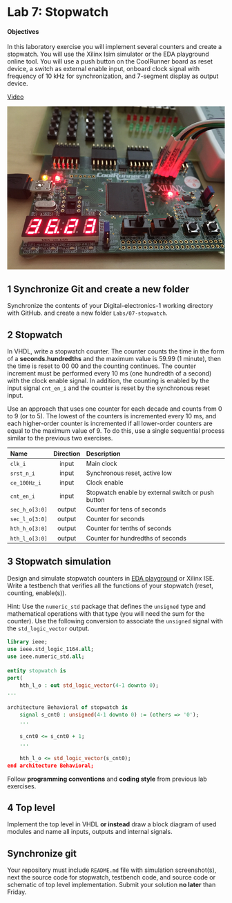 # Lab 7: Stopwatch

#### Objectives

In this laboratory exercise you will implement several counters and create a stopwatch. You will use the Xilinx Isim simulator or the EDA playground online tool. You will use a push button on the CoolRunner board as reset device, a switch as external enable input, onboard clock signal with frequency of 10&nbsp;kHz for synchronization, and 7-segment display as output device.

[Video](https://youtu.be/B-whkwjdaxU)

![CoolRunner-II CPLD starter board](Images/stopwatch_photo.jpg)


## 1 Synchronize Git and create a new folder

Synchronize the contents of your Digital-electronics-1 working directory with GitHub. and create a new folder `Labs/07-stopwatch`.


## 2 Stopwatch

In VHDL, write a stopwatch counter. The counter counts the time in the form of a **seconds.hundredths** and the maximum value is 59.99 (1 minute), then the time is reset to 00 00 and the counting continues. The counter increment must be performed every 10 ms (one hundredth of a second) with the clock enable signal. In addition, the counting is enabled by the input signal `cnt_en_i` and the counter is reset by the synchronous reset input.

Use an approach that uses one counter for each decade and counts from 0 to 9 (or to 5). The lowest of the counters is incremented every 10 ms, and each higher-order counter is incremented if all lower-order counters are equal to the maximum value of 9. To do this, use a single sequential process similar to the previous two exercises.

| **Name** | **Direction** | **Description** |
| :-- | :-: | :-- |
| `clk_i` | input | Main clock |
| `srst_n_i` | input | Synchronous reset, active low |
| `ce_100Hz_i` | input | Clock enable |
| `cnt_en_i` | input | Stopwatch enable by external switch or push button |
| `sec_h_o[3:0]` | output | Counter for tens of seconds |
| `sec_l_o[3:0]` | output | Counter for seconds |
| `hth_h_o[3:0]` | output | Counter for tenths of seconds |
| `hth_l_o[3:0]` | output | Counter for hundredths of seconds |


## 3 Stopwatch simulation

Design and simulate stopwatch counters in [EDA playground](https://www.edaplayground.com) or Xilinx ISE. Write a testbench that verifies all the functions of your stopwatch (reset, counting, enable(s)).

Hint: Use the `numeric_std` package that defines the `unsigned` type and mathematical operations with that type (you will need the sum for the counter). Use the following conversion to associate the `unsigned` signal with the `std_logic_vector` output.

```vhdl
library ieee;
use ieee.std_logic_1164.all;
use ieee.numeric_std.all;

entity stopwatch is
port(
    hth_l_o : out std_logic_vector(4-1 downto 0);
...

architecture Behavioral of stopwatch is
    signal s_cnt0 : unsigned(4-1 downto 0) := (others => '0');
    ...

    s_cnt0 <= s_cnt0 + 1;
    ...

    hth_l_o <= std_logic_vector(s_cnt0);
end architecture Behavioral;
```

Follow **programming conventions** and **coding style** from previous lab exercises.


## 4 Top level

Implement the top level in VHDL **or instead** draw a block diagram of used modules and name all inputs, outputs and internal signals.


## Synchronize git

Your repository must include `README.md` file with simulation screenshot(s), next the source code for stopwatch, testbench code, and source code or schematic of top level implementation. Submit your solution **no later** than Friday.
